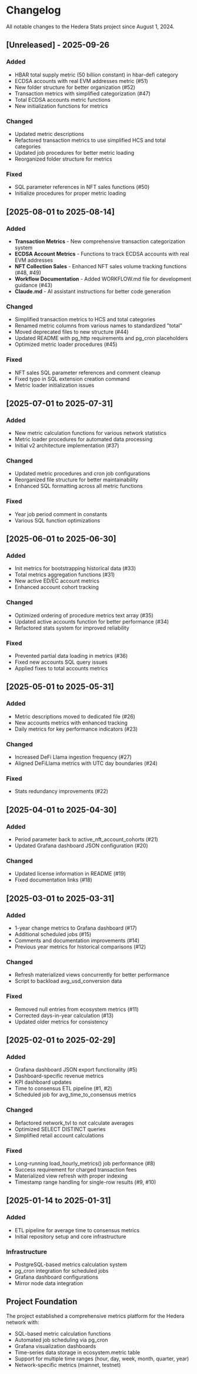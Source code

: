 # Changelog

All notable changes to the Hedera Stats project since August 1, 2024.

## [Unreleased] - 2025-09-26

### Added

- HBAR total supply metric (50 billion constant) in hbar-defi category
- ECDSA accounts with real EVM addresses metric (#51)
- New folder structure for better organization (#52)
- Transaction metrics with simplified categorization (#47)
- Total ECDSA accounts metric functions
- New initialization functions for metrics

### Changed

- Updated metric descriptions
- Refactored transaction metrics to use simplified HCS and total categories
- Updated job procedures for better metric loading
- Reorganized folder structure for metrics

### Fixed

- SQL parameter references in NFT sales functions (#50)
- Initialize procedures for proper metric loading

## [2025-08-01 to 2025-08-14]

### Added

- **Transaction Metrics** - New comprehensive transaction categorization system
- **ECDSA Account Metrics** - Functions to track ECDSA accounts with real EVM addresses
- **NFT Collection Sales** - Enhanced NFT sales volume tracking functions (#48, #49)
- **Workflow Documentation** - Added WORKFLOW.md file for development guidance (#43)
- **Claude.md** - AI assistant instructions for better code generation

### Changed

- Simplified transaction metrics to HCS and total categories
- Renamed metric columns from various names to standardized "total"
- Moved deprecated files to new structure (#44)
- Updated README with pg_http requirements and pg_cron placeholders
- Optimized metric loader procedures (#45)

### Fixed

- NFT sales SQL parameter references and comment cleanup
- Fixed typo in SQL extension creation command
- Metric loader initialization issues

## [2025-07-01 to 2025-07-31]

### Added

- New metric calculation functions for various network statistics
- Metric loader procedures for automated data processing
- Initial v2 architecture implementation (#37)

### Changed

- Updated metric procedures and cron job configurations
- Reorganized file structure for better maintainability
- Enhanced SQL formatting across all metric functions

### Fixed

- Year job period comment in constants
- Various SQL function optimizations

## [2025-06-01 to 2025-06-30]

### Added

- Init metrics for bootstrapping historical data (#33)
- Total metrics aggregation functions (#31)
- New active ED/EC account metrics
- Enhanced account cohort tracking

### Changed

- Optimized ordering of procedure metrics text array (#35)
- Updated active accounts function for better performance (#34)
- Refactored stats system for improved reliability

### Fixed

- Prevented partial data loading in metrics (#36)
- Fixed new accounts SQL query issues
- Applied fixes to total accounts metrics

## [2025-05-01 to 2025-05-31]

### Added

- Metric descriptions moved to dedicated file (#26)
- New accounts metrics with enhanced tracking
- Daily metrics for key performance indicators (#23)

### Changed

- Increased DeFi Llama ingestion frequency (#27)
- Aligned DeFiLlama metrics with UTC day boundaries (#24)

### Fixed

- Stats redundancy improvements (#22)

## [2025-04-01 to 2025-04-30]

### Added

- Period parameter back to active_nft_account_cohorts (#21)
- Updated Grafana dashboard JSON configuration (#20)

### Changed

- Updated license information in README (#19)
- Fixed documentation links (#18)

## [2025-03-01 to 2025-03-31]

### Added

- 1-year change metrics to Grafana dashboard (#17)
- Additional scheduled jobs (#15)
- Comments and documentation improvements (#14)
- Previous year metrics for historical comparisons (#12)

### Changed

- Refresh materialized views concurrently for better performance
- Script to backload avg_usd_conversion data

### Fixed

- Removed null entries from ecosystem metrics (#11)
- Corrected days-in-year calculation (#13)
- Updated older metrics for consistency

## [2025-02-01 to 2025-02-29]

### Added

- Grafana dashboard JSON export functionality (#5)
- Dashboard-specific revenue metrics
- KPI dashboard updates
- Time to consensus ETL pipeline (#1, #2)
- Scheduled job for avg_time_to_consensus metrics

### Changed

- Refactored network_tvl to not calculate averages
- Optimized SELECT DISTINCT queries
- Simplified retail account calculations

### Fixed

- Long-running load_hourly_metrics() job performance (#8)
- Success requirement for charged transaction fees
- Materialized view refresh with proper indexing
- Timestamp range handling for single-row results (#9, #10)

## [2025-01-14 to 2025-01-31]

### Added

- ETL pipeline for average time to consensus metrics
- Initial repository setup and core infrastructure

### Infrastructure

- PostgreSQL-based metrics calculation system
- pg_cron integration for scheduled jobs
- Grafana dashboard configurations
- Mirror node data integration

## Project Foundation

The project established a comprehensive metrics platform for the Hedera network with:

- SQL-based metric calculation functions
- Automated job scheduling via pg_cron
- Grafana visualization dashboards
- Time-series data storage in ecosystem.metric table
- Support for multiple time ranges (hour, day, week, month, quarter, year)
- Network-specific metrics (mainnet, testnet)

